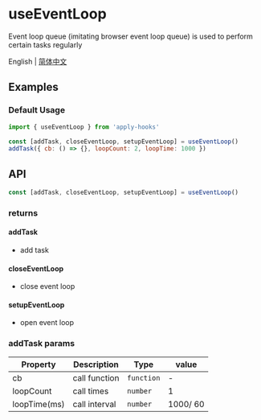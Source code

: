 # useEventLoop

Event loop queue (imitating browser event loop queue) is used to perform certain tasks regularly

English | [简体中文](https://github.com/a572251465/w-hooks/blob/main/packages/src/useEventLoop/index.zh-CN.md)

## Examples

### Default Usage

```js
import { useEventLoop } from 'apply-hooks'

const [addTask, closeEventLoop, setupEventLoop] = useEventLoop()
addTask({ cb: () => {}, loopCount: 2, loopTime: 1000 })
```

## API

```typescript
const [addTask, closeEventLoop, setupEventLoop] = useEventLoop()
```

### returns

#### addTask

- add task

#### closeEventLoop

- close event loop

#### setupEventLoop

- open event loop

### addTask params

| Property     | Description   | Type       | value    |
| ------------ | ------------- | ---------- | -------- |
| cb           | call function | `function` | -        |
| loopCount    | call times    | `number`   | 1        |
| loopTime(ms) | call interval | `number`   | 1000/ 60 |
